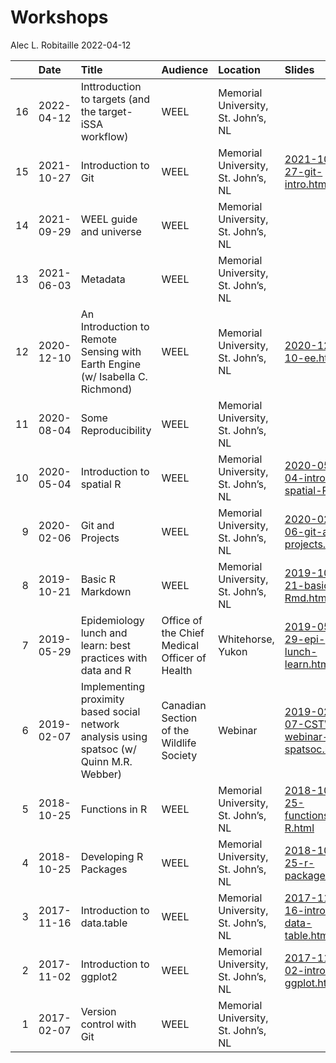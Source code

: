 Workshops
================
Alec L. Robitaille
2022-04-12

|     | Date       | Title                                                                                     | Audience                                      | Location                            | Slides                                                                                                               | Resources                                                                                                                     |
|----:|:-----------|:------------------------------------------------------------------------------------------|:----------------------------------------------|:------------------------------------|:---------------------------------------------------------------------------------------------------------------------|:------------------------------------------------------------------------------------------------------------------------------|
|  16 | 2022-04-12 | Inttroduction to targets (and the target-iSSA workflow)                                   | WEEL                                          | Memorial University, St. John’s, NL | []()                                                                                                                 | []()                                                                                                                          |
|  15 | 2021-10-27 | Introduction to Git                                                                       | WEEL                                          | Memorial University, St. John’s, NL | [2021-10-27-git-intro.html](https://robitalec.github.io/workshops/2021-10-27-git-intro.html)                         | [2021-10-27-git-intro](https://github.com/robitalec/workshops/tree/master/2021-10-27-git-intro)                               |
|  14 | 2021-09-29 | WEEL guide and universe                                                                   | WEEL                                          | Memorial University, St. John’s, NL | []()                                                                                                                 | [guide](https://weel.gitlab.io/guide/)                                                                                        |
|  13 | 2021-06-03 | Metadata                                                                                  | WEEL                                          | Memorial University, St. John’s, NL | []()                                                                                                                 | [metadata](https://weel.gitlab.io/metadata/)                                                                                  |
|  12 | 2020-12-10 | An Introduction to Remote Sensing with Earth Engine (w/ Isabella C. Richmond)             | WEEL                                          | Memorial University, St. John’s, NL | [2020-12-10-ee.html](https://robitalec.github.io/workshops/2020-12-10-ee.html)                                       | [2020-12-10-ee](https://github.com/robitalec/workshops/tree/master/2020-12-10-ee)                                             |
|  11 | 2020-08-04 | Some Reproducibility                                                                      | WEEL                                          | Memorial University, St. John’s, NL | []()                                                                                                                 | [2020-08-04-some-reproducibility](https://github.com/robitalec/workshops/tree/master/2020-08-04-some-reproducibility)         |
|  10 | 2020-05-04 | Introduction to spatial R                                                                 | WEEL                                          | Memorial University, St. John’s, NL | [2020-05-04-intro-spatial-R.html](https://robitalec.github.io/workshops/2020-05-04-intro-spatial-R.html)             | [2020-05-04-intro-spatial-r](https://github.com/robitalec/workshops/tree/master/2020-05-04-intro-spatial-r)                   |
|   9 | 2020-02-06 | Git and Projects                                                                          | WEEL                                          | Memorial University, St. John’s, NL | [2020-02-06-git-and-projects.html](https://robitalec.github.io/workshops/2020-02-06-git-and-projects.html)           | [2020-02-06-git-and-projects](https://github.com/robitalec/workshops/tree/master/2020-02-06-git-and-projects)                 |
|   8 | 2019-10-21 | Basic R Markdown                                                                          | WEEL                                          | Memorial University, St. John’s, NL | [2019-10-21-basic-Rmd.html](https://robitalec.github.io/workshops/2019-10-21-basic-Rmd.html)                         | [2019-10-21-basic-rmd](https://github.com/robitalec/workshops/tree/master/2019-10-21-basic-rmd)                               |
|   7 | 2019-05-29 | Epidemiology lunch and learn: best practices with data and R                              | Office of the Chief Medical Officer of Health | Whitehorse, Yukon                   | [2019-05-29-epi-lunch-learn.html](https://robitalec.github.io/workshops/2019-05-29-epi-lunch-learn.html)             | [2019-05-29-epi-lunch-learn](https://github.com/robitalec/workshops/tree/master/2019-05-29-epi-lunch-learn)                   |
|   6 | 2019-02-07 | Implementing proximity based social network analysis using spatsoc (w/ Quinn M.R. Webber) | Canadian Section of the Wildlife Society      | Webinar                             | [2019-02-07-CSTWS-webinar-spatsoc.html](https://robitalec.github.io/workshops/2019-02-07-CSTWS-webinar-spatsoc.html) | [2019-02-07-CSTWS-webinar-spatsoc](https://github.com/robitalec/workshops/tree/master/2019-02-07-CSTWS-webinar-spatsoc)       |
|   5 | 2018-10-25 | Functions in R                                                                            | WEEL                                          | Memorial University, St. John’s, NL | [2018-10-25-functions-in-R.html](https://robitalec.github.io/workshops/2018-10-25-functions-in-R.html)               | [2018-10-25-functions-in-r](https://github.com/robitalec/workshops/tree/master/2018-10-25-functions-in-r)                     |
|   4 | 2018-10-25 | Developing R Packages                                                                     | WEEL                                          | Memorial University, St. John’s, NL | [2018-10-25-r-packages.html](https://robitalec.github.io/workshops/2018-10-25-r-packages.html)                       | [2018-10-25-r-packages](https://github.com/robitalec/workshops/tree/master/2018-10-25-r-packages)                             |
|   3 | 2017-11-16 | Introduction to data.table                                                                | WEEL                                          | Memorial University, St. John’s, NL | [2017-11-16-intro-data-table.html](https://robitalec.github.io/workshops/2017-11-16-intro-data-table.html)           | [2017-11-16-intro-data-table](https://github.com/robitalec/workshops/tree/master/2017-11-16-intro-data-table)                 |
|   2 | 2017-11-02 | Introduction to ggplot2                                                                   | WEEL                                          | Memorial University, St. John’s, NL | [2017-11-02-intro-ggplot.html](https://robitalec.github.io/workshops/2017-11-02-intro-ggplot.html)                   | [2017-11-02-intro-ggplot](https://github.com/robitalec/workshops/tree/master/2017-11-02-intro-ggplot)                         |
|   1 | 2017-02-07 | Version control with Git                                                                  | WEEL                                          | Memorial University, St. John’s, NL | []()                                                                                                                 | [2017-02-07-version-control-with-git](https://github.com/robitalec/workshops/tree/master/2017-02-07-version-control-with-git) |
